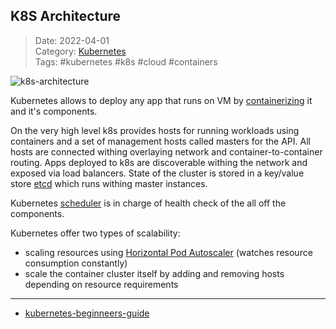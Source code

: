  ## K8S Architecture
 
>Date: 2022-04-01   
>Category: [Kubernetes](00Kubernetes.md)  
>Tags: #kubernetes #k8s #cloud #containers  

![k8s-architecture](k8s-architecture.png)

Kubernetes allows to deploy any app that runs on VM by [containerizing](https://www.youtube.com/watch?v=cjXI-yxqGTI) it and it's components.

On the very high level k8s provides hosts for running workloads using containers and a set of management hosts called masters for the API. All hosts are connected withing overlaying network and container-to-container routing. Apps deployed to k8s are discoverable withing the network and exposed via load balancers. State of the cluster is stored in a key/value store [etcd](etcd.md) which runs withing master instances.

Kubernetes [scheduler](k8s-scheduler.md) is in charge of health check of the all off the components. 

Kubernetes offer two types of scalability:
- scaling resources using [Horizontal Pod Autoscaler](horizontal-pod-autoscaler.md) (watches resource consumption constantly)
- scale the container cluster itself by adding and removing hosts depending on resource requirements

---
- [kubernetes-beginneers-guide](kubernetes-beginneers-guide.md)